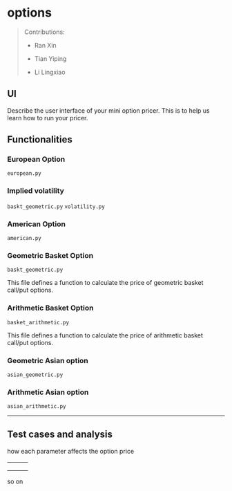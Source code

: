 # options

> Contributions:
> 
> - Ran Xin
> 
> - Tian Yiping
> 
> - Li Lingxiao

## UI

Describe the user interface of your mini option pricer. This is to help us learn how to run your pricer.

## Functionalities

### European Option

`european.py`

### Implied volatility

`baskt_geometric.py`
`volatility.py`

### American Option

`american.py`

### Geometric Basket Option

`baskt_geometric.py`

This file defines a function to calculate the price of geometric basket call/put options.

### Arithmetic Basket Option

`basket_arithmetic.py`

This file defines a function to calculate the price of arithmetic basket call/put options.

### Geometric Asian option

`asian_geometric.py`

### Arithmetic Asian option

`asian_arithmetic.py`

---

## Test cases and analysis

how each parameter aﬀects the option price

|     |     |     |
| --- | --- | --- |
|     |     |     |
|     |     |     |
|     |     |     |

so on
